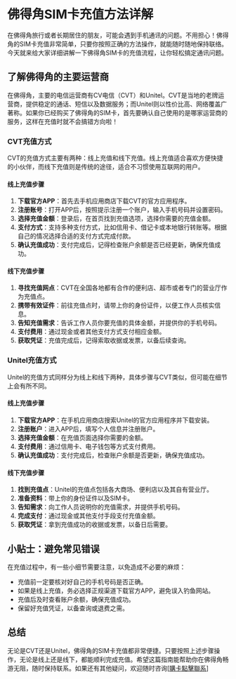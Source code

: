 # 佛得角SIM卡充值方法详解

在佛得角旅行或者长期居住的朋友，可能会遇到手机通讯的问题。不用担心！佛得角的SIM卡充值非常简单，只要你按照正确的方法操作，就能随时随地保持联络。今天就来给大家详细讲解一下佛得角SIM卡的充值流程，让你轻松搞定通讯问题。

## 了解佛得角的主要运营商

在佛得角，主要的电信运营商有CV电信（CVT）和Unitel。CVT是当地的老牌运营商，提供稳定的通话、短信以及数据服务；而Unitel则以性价比高、网络覆盖广著称。如果你已经购买了佛得角的SIM卡，首先要确认自己使用的是哪家运营商的服务，这样在充值时就不会搞错方向啦！

### CVT充值方式

CVT的充值方式主要有两种：线上充值和线下充值。线上充值适合喜欢方便快捷的小伙伴，而线下充值则是传统的途径，适合不习惯使用互联网的用户。

#### 线上充值步骤
1. **下载官方APP**：首先去手机应用商店下载CVT的官方应用程序。
2. **注册账号**：打开APP后，按照提示注册一个账户，输入手机号码并设置密码。
3. **选择充值金额**：登录后，在首页找到充值选项，选择你需要的充值金额。
4. **支付方式**：支持多种支付方式，比如信用卡、借记卡或本地银行转账等。根据自己的情况选择合适的支付方式完成付款。
5. **确认充值成功**：支付完成后，记得检查账户余额是否已经更新，确保充值成功。

#### 线下充值步骤
1. **寻找充值网点**：CVT在全国各地都有合作的便利店、超市或者专门的营业厅作为充值点。
2. **携带有效证件**：前往充值点时，请带上你的身份证件，以便工作人员核实信息。
3. **告知充值需求**：告诉工作人员你要充值的具体金额，并提供你的手机号码。
4. **支付费用**：通过现金或者其他支付方式支付相应金额。
5. **获取凭证**：充值完成后，记得索取收据或发票，以备后续查询。

### Unitel充值方式

Unitel的充值方式同样分为线上和线下两种，具体步骤与CVT类似，但可能在细节上会有所不同。

#### 线上充值步骤
1. **下载官方APP**：在手机应用商店搜索Unitel的官方应用程序并下载安装。
2. **注册账户**：进入APP后，填写个人信息并注册账户。
3. **选择充值金额**：在充值页面选择你需要的金额。
4. **支付费用**：通过信用卡、电子钱包等方式支付费用。
5. **确认充值成功**：支付完成后，检查账户余额是否更新，确保充值成功。

#### 线下充值步骤
1. **找到充值点**：Unitel的充值点包括各大商场、便利店以及其自有营业厅。
2. **准备资料**：带上你的身份证件以及SIM卡。
3. **告知需求**：向工作人员说明你的充值需求，并提供手机号码。
4. **完成支付**：通过现金或其他支付手段支付充值金额。
5. **获取凭证**：拿到充值成功的收据或发票，以备日后需要。

## 小贴士：避免常见错误

在充值过程中，有一些小细节需要注意，以免造成不必要的麻烦：
- 充值前一定要核对好自己的手机号码是否正确。
- 如果是线上充值，务必选择正规渠道下载官方APP，避免误入钓鱼网站。
- 充值后及时查看账户余额，确保充值成功。
- 保留好充值凭证，以备查询或退费之需。

## 总结

无论是CVT还是Unitel，佛得角的SIM卡充值都非常便捷。只要按照上述步骤操作，无论是线上还是线下，都能顺利完成充值。希望这篇指南能帮助你在佛得角畅游无阻，随时保持联系。如果还有其他疑问，欢迎随时咨询[[購卡點擊聯系](https://t.me/s/esim1088)]